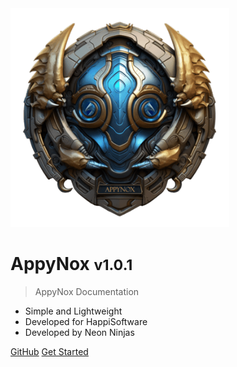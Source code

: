 <img src="_media/icon.png" alt="AppyNox Logo" width="350" height="350">

<h1>AppyNox <small>v1.0.1</small></h1>

> AppyNox Documentation

- Simple and Lightweight
- Developed for HappiSoftware
- Developed by Neon Ninjas

[GitHub](https://github.com/HappiSoftware/AppyNox)
[Get Started](#Introduction)
